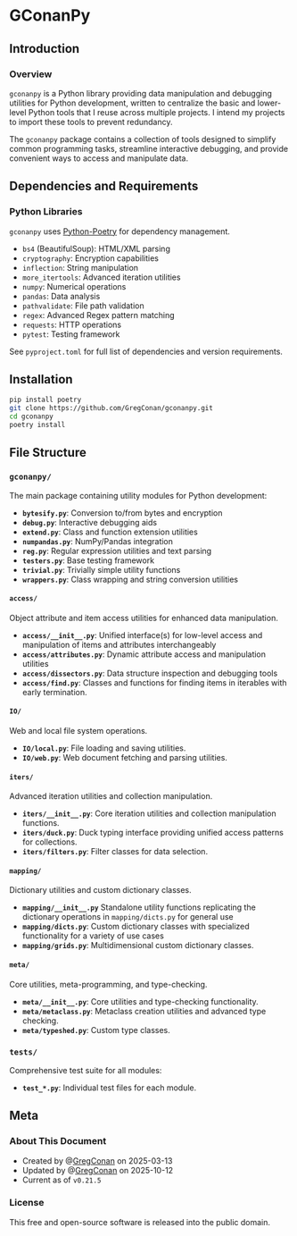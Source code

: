 # GConanPy

## Introduction

### Overview

`gconanpy` is a Python library providing data manipulation and debugging utilities for Python development, written to centralize the basic and lower-level Python tools that I reuse across multiple projects. I intend my projects to import these tools to prevent redundancy. 

The `gconanpy` package contains a collection of tools designed to simplify common programming tasks, streamline interactive debugging, and provide convenient ways to access and manipulate data. 

## Dependencies and Requirements

### Python Libraries

`gconanpy` uses [Python-Poetry](https://python-poetry.org/) for dependency management.

- `bs4` (BeautifulSoup): HTML/XML parsing
- `cryptography`: Encryption capabilities
- `inflection`: String manipulation
- `more_itertools`: Advanced iteration utilities
- `numpy`: Numerical operations
- `pandas`: Data analysis
- `pathvalidate`: File path validation
- `regex`: Advanced Regex pattern matching
- `requests`: HTTP operations
- `pytest`: Testing framework

See `pyproject.toml` for full list of dependencies and version requirements.

## Installation

```bash
pip install poetry
git clone https://github.com/GregConan/gconanpy.git
cd gconanpy
poetry install
```

## File Structure

### `gconanpy/`

The main package containing utility modules for Python development:

- **`bytesify.py`**: Conversion to/from bytes and encryption
- **`debug.py`**: Interactive debugging aids
- **`extend.py`**: Class and function extension utilities
- **`numpandas.py`**: NumPy/Pandas integration
- **`reg.py`**: Regular expression utilities and text parsing
- **`testers.py`**: Base testing framework
- **`trivial.py`**: Trivially simple utility functions
- **`wrappers.py`**: Class wrapping and string conversion utilities

#### `access/`

Object attribute and item access utilities for enhanced data manipulation.

- **`access/__init__.py`**: Unified interface(s) for low-level access and manipulation of items and attributes interchangeably
- **`access/attributes.py`**: Dynamic attribute access and manipulation utilities
- **`access/dissectors.py`**: Data structure inspection and debugging tools
- **`access/find.py`**: Classes and functions for finding items in iterables with early termination.

#### **`IO/`**

Web and local file system operations.

- **`IO/local.py`**: File loading and saving utilities.
- **`IO/web.py`**: Web document fetching and parsing utilities.

#### **`iters/`**

Advanced iteration utilities and collection manipulation.

- **`iters/__init__.py`**: Core iteration utilities and collection manipulation functions.
- **`iters/duck.py`**: Duck typing interface providing unified access patterns for collections.
- **`iters/filters.py`**: Filter classes for data selection.

#### **`mapping/`**

Dictionary utilities and custom dictionary classes.

- **`mapping/__init__.py`** Standalone utility functions replicating the dictionary operations in `mapping/dicts.py` for general use
- **`mapping/dicts.py`**:  Custom dictionary classes with specialized functionality for a variety of use cases
- **`mapping/grids.py`**: Multidimensional custom dictionary classes.

#### **`meta/`**

Core utilities, meta-programming, and type-checking.

- **`meta/__init__.py`**: Core utilities and type-checking functionality.
- **`meta/metaclass.py`**: Metaclass creation utilities and advanced type checking. 
- **`meta/typeshed.py`**: Custom type classes.

### `tests/`

Comprehensive test suite for all modules:

- **`test_*.py`**: Individual test files for each module.

## Meta

### About This Document

- Created by @[GregConan](https://github.com/GregConan) on 2025-03-13
- Updated by @[GregConan](https://github.com/GregConan) on 2025-10-12
- Current as of `v0.21.5`

### License

This free and open-source software is released into the public domain.
